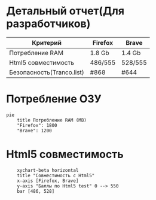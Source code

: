 # Детальный отчет(Для разработчиков)
Критерий                  |Firefox     |Brave  |
--------------------------|------------|-------|
Потребление RAM           |1.8 Gb      |1.4 Gb |
Html5 совместимость       |486/555     |528/555|
Безопасность(Tranco.list) |#868        |#644   |

# Потребление ОЗУ
```mermaid
pie
    title Потребление RAM (MB)
    "Firefox": 1800
    "Brave": 1200
```
# Html5 совместимость
```mermaid
    xychart-beta horizontal
    title "Cовместимость с Html5"
    x-axis [Firefox, Brave]
    y-axis "Баллы по Html5 test" 0 --> 550
    bar [486, 528]

```









